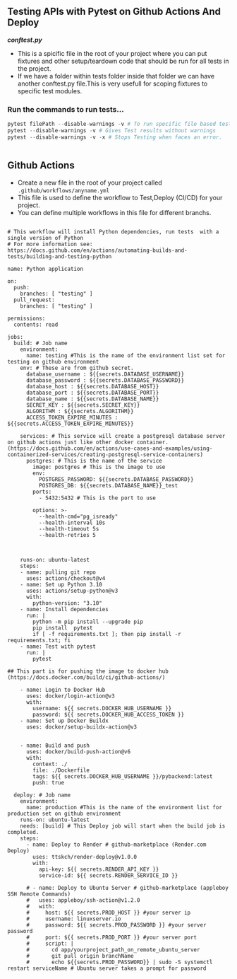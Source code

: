 ## Testing APIs with Pytest on Github Actions And Deploy

***conftest.py*** 
- This is a spicific file in the root of your project where you can put fixtures and other setup/teardown code that should be run for all tests in the project.
- If we have a folder within tests folder inside that folder we can have another conftest.py file.This is very usefull for scoping fixtures to specific test modules.

### Run the commands to run tests...
```python
pytest filePath --disable-warnings -v # To run specific file based test
pytest --disable-warnings -v # Gives Test results without warnings
pytest --disable-warnings -v -x # Stops Testing when faces an error.



```

## Github Actions

 - Create a new file in the root of your project called `.github/workflows/anyname.yml`
 - This file is used to define the workflow to Test,Deploy (CI/CD) for your project.
 - You can define multiple workflows in this file for different branchs.

```

# This workflow will install Python dependencies, run tests  with a single version of Python
# For more information see: https://docs.github.com/en/actions/automating-builds-and-tests/building-and-testing-python

name: Python application

on:
  push:
    branches: [ "testing" ]
  pull_request:
    branches: [ "testing" ]

permissions:
  contents: read

jobs:
  build: # Job name
    environment:
      name: testing #This is the name of the environment list set for testing on github environment
    env: # These are from github secret.
      database_username : ${{secrets.DATABASE_USERNAME}} 
      database_password : ${{secrets.DATABASE_PASSWORD}}
      database_host : ${{secrets.DATABASE_HOST}}
      database_port : ${{secrets.DATABASE_PORT}}
      database_name : ${{secrets.DATABASE_NAME}}
      SECRET_KEY : ${{secrets.SECRET_KEY}}
      ALGORITHM : ${{secrets.ALGORITHM}}
      ACCESS_TOKEN_EXPIRE_MINUTES : ${{secrets.ACCESS_TOKEN_EXPIRE_MINUTES}}

    services: # This service will create a postgresql database server on github actions just like other docker container.(https://docs.github.com/en/actions/use-cases-and-examples/using-containerized-services/creating-postgresql-service-containers)
      postgres: # This is the name of the service
        image: postgres # This is the image to use
        env:
          POSTGRES_PASSWORD: ${{secrets.DATABASE_PASSWORD}}
          POSTGRES_DB: ${{secrets.DATABASE_NAME}}_test
        ports:
          - 5432:5432 # This is the port to use
        
        options: >-
          --health-cmd="pg_isready" 
          --health-interval 10s
          --health-timeout 5s
          --health-retries 5



    runs-on: ubuntu-latest
    steps:
    - name: pulling git repo
      uses: actions/checkout@v4
    - name: Set up Python 3.10
      uses: actions/setup-python@v3
      with:
        python-version: "3.10"
    - name: Install dependencies
      run: |
        python -m pip install --upgrade pip
        pip install  pytest
        if [ -f requirements.txt ]; then pip install -r requirements.txt; fi
    - name: Test with pytest
      run: |
        pytest 

## This part is for pushing the image to docker hub (https://docs.docker.com/build/ci/github-actions/)

    - name: Login to Docker Hub
      uses: docker/login-action@v3
      with:
        username: ${{ secrets.DOCKER_HUB_USERNAME }}
        password: ${{ secrets.DOCKER_HUB_ACCESS_TOKEN }}
    - name: Set up Docker Buildx
      uses: docker/setup-buildx-action@v3


    - name: Build and push
      uses: docker/build-push-action@v6
      with:
        context: ./
        file: ./Dockerfile
        tags: ${{ secrets.DOCKER_HUB_USERNAME }}/pybackend:latest
        push: true

  deploy: # Job name
    environment:
      name: production #This is the name of the environment list for production set on github environment
    runs-on: ubuntu-latest
    needs: [build] # This Deploy job will start when the build job is completed.
    steps:
      - name: Deploy to Render # github-marketplace (Render.com Deploy)
        uses: ttskch/render-deploy@v1.0.0
        with:
          api-key: ${{ secrets.RENDER_API_KEY }}
          service-id: ${{ secrets.RENDER_SERVICE_ID }}

      # - name: Deploy to Ubuntu Server # github-marketplace (appleboy SSH Remote Commands)
      #   uses: appleboy/ssh-action@v1.2.0
      #   with:
      #     host: ${{ secrets.PROD_HOST }} #your server ip
      #     username: linuxserver.io
      #     password: ${{ secrets.PROD_PASSWORD }} #your server password
      #     port: ${{ secrets.PROD_PORT }} #your server port
      #     script: |
      #       cd app/yourproject_path_on_remote_ubuntu_server
      #       git pull origin branchName
      #       echo ${{secrets.PROD_PASSWORD}} | sudo -S systemctl restart serviceName # Ubuntu server takes a prompt for password


```